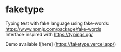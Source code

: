 # faketype

Typing test with fake language using fake-words: https://www.npmjs.com/package/fake-words <br>
Interface inspired with https://typings.gg/

Demo available ![here] (https://faketype.vercel.app/)
